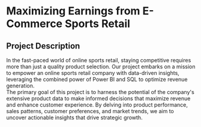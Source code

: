 # Maximizing Earnings from E-Commerce Sports Retail
## Project Description
In the fast-paced world of online sports retail, staying competitive requires more than just a quality product selection. Our project embarks on a mission to empower an online sports retail company with data-driven insights, leveraging the combined power of Power BI and SQL to optimize revenue generation.<br>
The primary goal of this project is to harness the potential of the company's extensive product data to make informed decisions that maximize revenue and enhance customer experience. By delving into product performance, sales patterns, customer preferences, and market trends, we aim to uncover actionable insights that drive strategic growth.<br>
